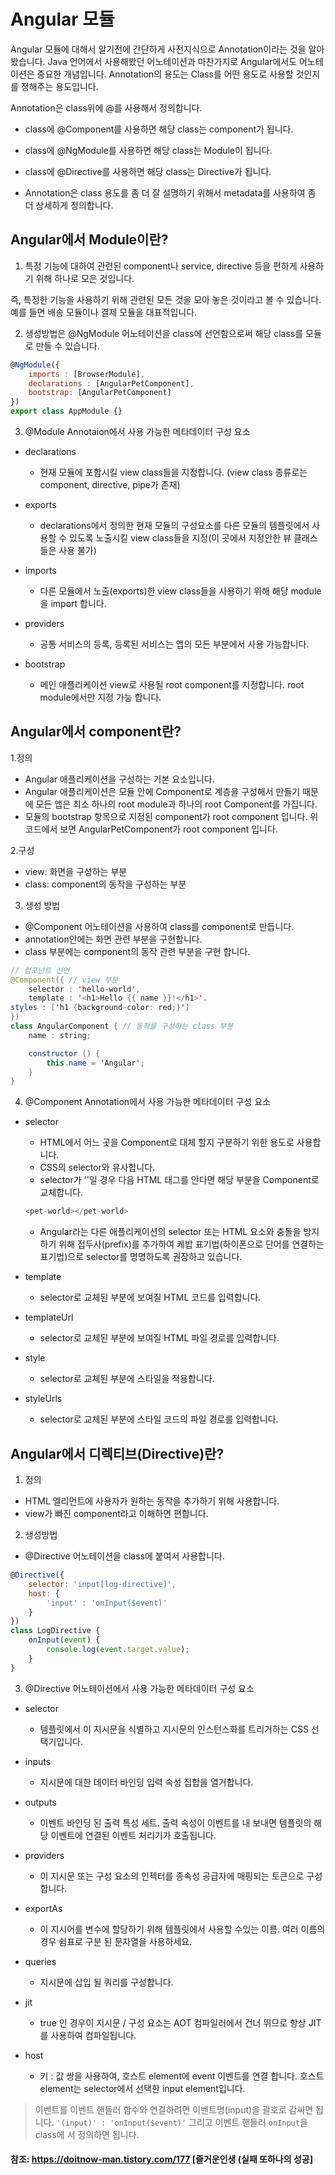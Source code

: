 # Angular 모듈

Angular 모듈에 대해서 알기전에 간단하게 사전지식으로 Annotation이라는 것을 알아봤습니다. Java 언어에서 사용해봤던 어노테이션과 마찬가지로 Angular에서도 어노테이션은 중요한 개념입니다. Annotation의 용도는 Class를 어떤 용도로 사용할 것인지를 정해주는 용도입니다.

Annotation은 class위에 @를 사용해서 정의합니다.

- class에 @Component를 사용하면 해당 class는 component가 됩니다.
- class에 @NgModule를 사용하면 해당 class는 Module이 됩니다.
- class에 @Directive를 사용하면 해당 class는 Directive가 됩니다.

- Annotation은 class 용도를 좀 더 잘 설명하기 위해서 metadata를 사용하여 좀 더 상세하게 정의합니다.


## Angular에서 Module이란?

1. 특정 기능에 대하여 관련된 component나 service, directive 등을 편하게 사용하기 위해 하나로 모은 것입니다.

즉, 특정한 기능을 사용하기 위해 관련된 모든 것을 모아 놓은 것이라고 볼 수 있습니다.
예를 들면 배송 모듈이나 결제 모듈을 대표적입니다.

2. 생성방법은 @NgModule 어노테이션을 class에 선언함으로써 해당 class를 모듈로 만들 수 있습니다.

```javascript
@NgModule({
    imports : [BrowserModule],
    declarations : [AngularPetComponent],
    bootstrap: [AngularPetComponent]
})
export class AppModule {}
```

3. @Module Annotaion에서 사용 가능한 메타데이터 구성 요소

- declarations
    - 현재 모듈에 포함시킬 view class들을 지정합니다.
    (view class 종류로는 component, directive, pipe가 존재)

- exports
    - declarations에서 정의한 현재 모듈의 구성요소를 다른 모듈의 템플릿에서 사용할 수 있도록 노출시킬 view class들을 지정(이 곳에서 지정안한 뷰 클래스들은 사용 불가)

- imports
    - 다른 모듈에서 노출(exports)한 view class들을 사용하기 위해 해당 module을 import 합니다.

 - providers
    - 공통 서비스의 등록, 등록된 서비스는 앱의 모든 부분에서 사용 가능합니다.

- bootstrap
    - 메인 애플리케이션 view로 사용될 root component를 지정합니다. root module에서만 지정 가능 합니다.



## Angular에서 component란?

1.정의
- Angular 애플리케이션을 구성하는 기본 요소입니다.
- Angular 애플리케이션은 모듈 안에 Component로 계층을 구성해서 만들기 때문에 모든 앱은 최소 하나의 root module과 하나의 root Component를 가집니다.
- 모듈의 bootstrap 항목으로 지정된 component가 root component 입니다.
위 코드에서 보면 AngularPetComponent가 root component 입니다.

2.구성
- view: 화면을 구성하는 부분
- class: component의 동작을 구성하는 부분

3. 생성 방법
- @Component 어노테이션을 사용하여 class를 component로 만듭니다.
- annotation안에는 화면 관련 부분을 구현합니다.
- class 부분에는 component의 동작 관련 부분을 구현 합니다.

```java
// 컴포넌트 선언
@Component({ // view 부분
    selector : 'hello-world',
    template : '<h1>Hello {{ name }}!</h1>'.
styles : ['h1 {background-color: red;}']
})
class AngularComponent { // 동작을 구성하는 class 부분
    name : string;

    constructor () {
        this.name = 'Angular';
    }
}
```

4. @Component Annotation에서 사용 가능한 메타데이터 구성 요소

- selector
    - HTML에서 어느 곳을 Component로 대체 할지 구분하기 위한 용도로 사용합니다.
    - CSS의 selector와 유사합니다.
    - selector가 '<pet-world>'일 경우 다음 HTML 태그를 안다면 해당 부분을 Component로 교체합니다.

    ```javascript
    <pet-world></pet-world>
    ```
    - Angular라는 다른 애플리케이션의 selector 또는 HTML 요소와 충돌을 방지하기 위해 접두사(prefix)를 추가하여 케밥 표기법(하이폰으로 단어를 연결하는 표기법)으로 selector를 명명하도록 권장하고 있습니다.


- template
    - selector로 교체된 부분에 보여질 HTML 코드를 입력합니다.

- templateUrl
    -  selector로 교체된 부분에 보여질 HTML 파일 경로를 입력합니다.
- style
    - selector로 교체된 부분에 스타일을 적용합니다.

- styleUrls
    - selector로 교체된 부분에 스타일 코드의 파일 경로를 입력합니다.


## Angular에서 디렉티브(Directive)란?

1. 정의
- HTML 엘리먼트에 사용자가 원하는 동작을 추가하기 위해 사용합니다.
- view가 빠진 component라고 이해하면 편합니다.

2. 생성방법
- @Directive 어노테이션을 class에 붙여서 사용합니다.

```javascript
@Directive({
    selector: 'input[log-directive]',
    host: {
        'input' : 'onInput($event)'
    }
})
class LogDirective {
    onInput(event) {
        console.log(event.target.value);
    }
}
```
3. @Directive 어노테이션에서 사용 가능한 메타데이터 구성 요소

- selector
    - 템플릿에서 이 지시문을 식별하고 지시문의 인스턴스화를 트리거하는 CSS 선택기입니다.

- inputs
    - 지시문에 대한 데이터 바인딩 입력 속성 집합을 열거합니다.


- outputs	
    - 이벤트 바인딩 된 출력 특성 세트. 출력 속성이 이벤트를 내 보내면 템플릿의 해당 이벤트에 연결된 이벤트 처리기가 호출됩니다.

- providers	
    - 이 지시문 또는 구성 요소의 인젝터를 종속성 공급자에 매핑되는 토큰으로 구성 합니다.

- exportAs	
    - 이 지시어를 변수에 할당하기 위해 템플릿에서 사용할 수있는 이름. 
    여러 이름의 경우 쉼표로 구분 된 문자열을 사용하세요.

- queries	
    - 지시문에 삽입 될 쿼리를 구성합니다.

- jit	
    - true 인 경우이 지시문 / 구성 요소는 AOT 컴파일러에서 건너 뛰므로 항상 JIT를 사용하여 컴파일됩니다.

- host	
    - 키 : 값 쌍을 사용하여, 호스트 element에 event 이벤트를 연결 합니다.
    호스트 element는 selector에서 선택한 input element입니다.

> 이벤트를 이벤트 핸들러 함수와 연결하려면 이벤트명(input)을 괄호로 감싸면 됩니다.
`'(input)' : 'onInput($event)'` 그리고 이벤트 핸들러 `onInput`을 class에 서 정의하면 됩니다.

#### 참조: https://doitnow-man.tistory.com/177 [즐거운인생 (실패 또하나의 성공]    
